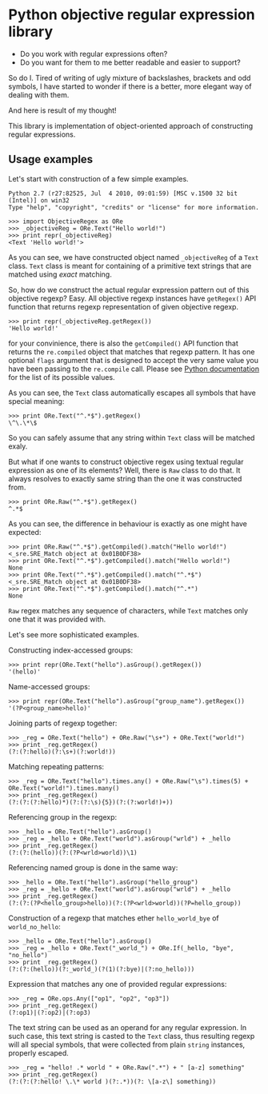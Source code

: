 Python objective regular expression library
==============================

* Do you work with regular expressions often?
* Do you want for them to me better readable and easier to support?

So do I. Tired of writing of ugly mixture of backslashes, brackets and odd symbols, I have started to wonder if there is a better, more elegant way of dealing with them.

And here is result of my thought!

This library is implementation of object-oriented approach of constructing regular expressions.



Usage examples
--------

Let's start with construction of a few simple examples.

    Python 2.7 (r27:82525, Jul  4 2010, 09:01:59) [MSC v.1500 32 bit (Intel)] on win32
    Type "help", "copyright", "credits" or "license" for more information.
   
    >>> import ObjectiveRegex as ORe
    >>> _objectiveReg = ORe.Text("Hello world!")
    >>> print repr(_objectiveReg)
    <Text 'Hello world!'>
    
As you can see, we have constructed object named `_objectiveReg` of a `Text` class. 
`Text` class is meant for containing of a primitive text strings that are matched using _exact_ matching.

So, how do we construct the actual regular expression pattern out of this objective regexp?
Easy. All objective regexp instances have `getRegex()` API function that returns regexp representation of given objective regexp.

    >>> print repr(_objectiveReg.getRegex())
    'Hello world!'

for your convinience, there is also the `getCompiled()` API function that returns the `re.compiled` object that matches that regexp pattern. It has one optional `flags` argument that is designed to accept the very same value you have been passing to the `re.compile` call. Please see [Python documentation](http://docs.python.org/library/re.html#contents-of-module-re) for the list of its possible values.


As you can see, the `Text` class automatically escapes all symbols that have special meaning:

    >>> print ORe.Text("^.*$").getRegex()
    \^\.\*\$
    
So you can safely assume that any string within `Text` class will be matched exaly.

But what if one wants to construct objective regex using textual regular expression as one of its elements?
Well, there is `Raw` class to do that. It always resolves to exactly same string than the one it was constructed from.

    >>> print ORe.Raw("^.*$").getRegex()
    ^.*$
    
As you can see, the difference in behaviour is exactly as one might have expected:

    >>> print ORe.Raw("^.*$").getCompiled().match("Hello world!")
    <_sre.SRE_Match object at 0x01B0DF38>
    >>> print ORe.Text("^.*$").getCompiled().match("Hello world!")
    None
    >>> print ORe.Text("^.*$").getCompiled().match("^.*$")
    <_sre.SRE_Match object at 0x01B0DF38>
    >>> print ORe.Text("^.*$").getCompiled().match("^.*")
    None    
    
`Raw` regex matches any sequence of characters, while `Text` matches only one that it was provided with.

Let's see more sophisticated examples.

Constructing index-accessed groups:

    >>> print repr(ORe.Text("hello").asGroup().getRegex())
    '(hello)'
    
Name-accessed groups:

    >>> print repr(ORe.Text("hello").asGroup("group_name").getRegex())
    '(?P<group_name>hello)'
    
Joining parts of regexp together:

    >>> _reg = ORe.Text("hello") + ORe.Raw("\s+") + ORe.Text("world!")
    >>> print _reg.getRegex()
    (?:(?:hello)(?:\s+)(?:world!))
    
Matching repeating patterns:

    >>> _reg = ORe.Text("hello").times.any() + ORe.Raw("\s").times(5) + ORe.Text("world!").times.many()
    >>> print _reg.getRegex()
    (?:(?:(?:hello)*)(?:(?:\s){5})(?:(?:world!)+))
    
Referencing group in the regexp:

    >>> _hello = ORe.Text("hello").asGroup()
    >>> _reg = _hello + ORe.Text("world").asGroup("wrld") + _hello
    >>> print _reg.getRegex()
    (?:(?:(hello))(?:(?P<wrld>world))\1)

Referencing named group is done in the same way:

    >>> _hello = ORe.Text("hello").asGroup("hello_group")
    >>> _reg = _hello + ORe.Text("world").asGroup("wrld") + _hello
    >>> print _reg.getRegex()
    (?:(?:(?P<hello_group>hello))(?:(?P<wrld>world))(?P=hello_group))
    
Construction of a regexp that matches ether `hello_world_bye` of `world_no_hello`:

    >>> _hello = ORe.Text("hello").asGroup()
    >>> _reg = _hello + ORe.Text("_world_") + ORe.If(_hello, "bye", "no_hello")
    >>> print _reg.getRegex()
    (?:(?:(hello))(?:_world_)(?(1)(?:bye)|(?:no_hello)))
    
Expression that matches any one of provided regular expressions:

    >>> _reg = ORe.ops.Any(["op1", "op2", "op3"])
    >>> print _reg.getRegex()
    (?:op1)|(?:op2)|(?:op3)

The text string can be used as an operand for any regular expression. In such case, this text string is casted to the `Text` class, thus resulting regexp will all special symbols, that were collected from plain `string` instances, properly escaped.

    >>> _reg = "hello! .* world " + ORe.Raw(".*") + " [a-z] something"
    >>> print _reg.getRegex()
    (?:(?:(?:hello! \.\* world )(?:.*))(?: \[a-z\] something))


